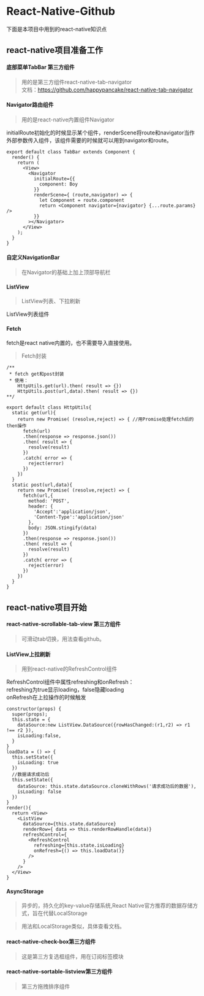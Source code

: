 # React-Native-Github

下面是本项目中用到的react-native知识点

## react-native项目准备工作

#### 底部菜单TabBar 第三方组件

>用的是第三方组件react-native-tab-navigator  
>文档：<https://github.com/happypancake/react-native-tab-navigator>

#### Navigator路由组件

>用的是react-native内置组件Navigator

initialRoute初始化的时候显示某个组件，renderScene将route和navigator当作外部参数传入组件，该组件需要的时候就可以用到navigator和route。

	export default class TabBar extends Component {
	  render() {
	    return (
	      <View>
	        <Navigator
	          initialRoute={{
	            component: Boy
	          }}
	          renderScene={ (route,navigator) => {
	            let Component = route.component
	            return <Component navigator={navigator} {...route.params} />
	          }}
	        ></Navigator>
	      </View>
	    );
	  }
	}

#### 自定义NavigationBar

>在Navigator的基础上加上顶部导航栏
	
#### ListView

>ListView列表、下拉刷新

ListView列表组件

#### Fetch

fetch是react native内置的，也不需要导入直接使用。

> Fetch封装

	/**
	 * fetch get和post封装
	 * 使用：
		HttpUtils.get(url).then( result => {})
	 	HttpUtils.post(url,data).then( result => {})
	**/
	
	export default class HttpUtils{
	  static get(url){
	    return new Promise( (resolve,reject) => { //用Promise处理fetch后的then操作
	      fetch(url)
	      .then(response => response.json())
	      .then( result => {
	        resolve(result)
	      })
	      .catch( error => {
	        reject(error)
	      })
	    })
	  }
	  static post(url,data){
	    return new Promise( (resolve,reject) => {
	      fetch(url,{
	        method: 'POST',
	        header: {
	          'Accept':'application/json',
	          'Content-Type':'application/json'
	        },
	        body: JSON.stingify(data)
	      })
	      .then(response => response.json())
	      .then( result => {
	        resolve(result)
	      })
	      .catch( error => {
	        reject(error)
	      })
	    })
	  }
	}

## react-native项目开始

#### react-native-scrollable-tab-view 第三方组件

>可滑动tab切换，用法查看github。

#### ListView上拉刷新

>用到react-native的RefreshControl组件

RefreshControl组件中属性refreshing和onRefresh：  
  refreshing为true显示loading，false隐藏loading  
  onRefresh在上拉操作的时候触发
	
	constructor(props) {
	  super(props);
	  this.state = {
	    dataSource:new ListView.DataSource({rowHasChanged:(r1,r2) => r1 !== r2 }),
	    isLoading:false,
	  }
	}
	loadData = () => {
	  this.setState({
	    isLoading: true
	  })
	  //数据请求成功后
	  this.setState({
	    dataSource: this.state.dataSource.cloneWithRows('请求成功后的数据'),
	    isLoading: false
	  })
	}
	render(){
	  return <View>
	    <ListView
	      dataSource={this.state.dataSource}
	      renderRow={ data => this.renderRowHandle(data)}
	      refreshControl={
	        <RefreshControl
	          refreshing={this.state.isLoading}
	          onRefresh={() => this.loadData()}
	        />
	      }
	    />
	  </View>
	}

#### AsyncStorage

>异步的，持久化的key-value存储系统,React Native官方推荐的数据存储方式，旨在代替LocalStorage

>用法和LocalStorage类似，具体查看文档。

#### react-native-check-box第三方组件

>这是第三方复选框组件，用在订阅标签模块

#### react-native-sortable-listview第三方组件

>第三方拖拽排序组件